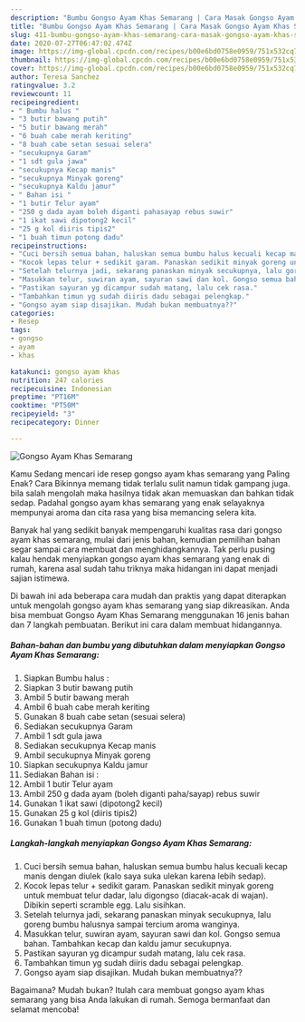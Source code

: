 ```yaml
---
description: "Bumbu Gongso Ayam Khas Semarang | Cara Masak Gongso Ayam Khas Semarang Yang Lezat Sekali"
title: "Bumbu Gongso Ayam Khas Semarang | Cara Masak Gongso Ayam Khas Semarang Yang Lezat Sekali"
slug: 411-bumbu-gongso-ayam-khas-semarang-cara-masak-gongso-ayam-khas-semarang-yang-lezat-sekali
date: 2020-07-27T06:47:02.474Z
image: https://img-global.cpcdn.com/recipes/b00e6bd0758e0959/751x532cq70/gongso-ayam-khas-semarang-foto-resep-utama.jpg
thumbnail: https://img-global.cpcdn.com/recipes/b00e6bd0758e0959/751x532cq70/gongso-ayam-khas-semarang-foto-resep-utama.jpg
cover: https://img-global.cpcdn.com/recipes/b00e6bd0758e0959/751x532cq70/gongso-ayam-khas-semarang-foto-resep-utama.jpg
author: Teresa Sanchez
ratingvalue: 3.2
reviewcount: 11
recipeingredient:
- " Bumbu halus "
- "3 butir bawang putih"
- "5 butir bawang merah"
- "6 buah cabe merah keriting"
- "8 buah cabe setan sesuai selera"
- "secukupnya Garam"
- "1 sdt gula jawa"
- "secukupnya Kecap manis"
- "secukupnya Minyak goreng"
- "secukupnya Kaldu jamur"
- " Bahan isi "
- "1 butir Telur ayam"
- "250 g dada ayam boleh diganti pahasayap rebus suwir"
- "1 ikat sawi dipotong2 kecil"
- "25 g kol diiris tipis2"
- "1 buah timun potong dadu"
recipeinstructions:
- "Cuci bersih semua bahan, haluskan semua bumbu halus kecuali kecap manis dengan diulek (kalo saya suka ulekan karena lebih sedap)."
- "Kocok lepas telur + sedikit garam. Panaskan sedikit minyak goreng untuk membuat telur dadar, lalu digongso (diacak-acak di wajan). Dibikin seperti scramble egg. Lalu sisihkan."
- "Setelah telurnya jadi, sekarang panaskan minyak secukupnya, lalu goreng bumbu halusnya sampai tercium aroma wanginya."
- "Masukkan telur, suwiran ayam, sayuran sawi dan kol. Gongso semua bahan. Tambahkan kecap dan kaldu jamur secukupnya."
- "Pastikan sayuran yg dicampur sudah matang, lalu cek rasa."
- "Tambahkan timun yg sudah diiris dadu sebagai pelengkap."
- "Gongso ayam siap disajikan. Mudah bukan membuatnya??"
categories:
- Resep
tags:
- gongso
- ayam
- khas

katakunci: gongso ayam khas 
nutrition: 247 calories
recipecuisine: Indonesian
preptime: "PT16M"
cooktime: "PT50M"
recipeyield: "3"
recipecategory: Dinner

---
```



![Gongso Ayam Khas Semarang](https://img-global.cpcdn.com/recipes/b00e6bd0758e0959/751x532cq70/gongso-ayam-khas-semarang-foto-resep-utama.jpg)

Kamu Sedang mencari ide resep gongso ayam khas semarang yang Paling Enak? Cara Bikinnya memang tidak terlalu sulit namun tidak gampang juga. bila salah mengolah maka hasilnya tidak akan memuaskan dan bahkan tidak sedap. Padahal gongso ayam khas semarang yang enak selayaknya mempunyai aroma dan cita rasa yang bisa memancing selera kita.



Banyak hal yang sedikit banyak mempengaruhi kualitas rasa dari gongso ayam khas semarang, mulai dari jenis bahan, kemudian pemilihan bahan segar sampai cara membuat dan menghidangkannya. Tak perlu pusing kalau hendak menyiapkan gongso ayam khas semarang yang enak di rumah, karena asal sudah tahu triknya maka hidangan ini dapat menjadi sajian istimewa.


Di bawah ini ada beberapa cara mudah dan praktis yang dapat diterapkan untuk mengolah gongso ayam khas semarang yang siap dikreasikan. Anda bisa membuat Gongso Ayam Khas Semarang menggunakan 16 jenis bahan dan 7 langkah pembuatan. Berikut ini cara dalam membuat hidangannya.

<!--inarticleads1-->

##### Bahan-bahan dan bumbu yang dibutuhkan dalam menyiapkan Gongso Ayam Khas Semarang:

1. Siapkan  Bumbu halus :
1. Siapkan 3 butir bawang putih
1. Ambil 5 butir bawang merah
1. Ambil 6 buah cabe merah keriting
1. Gunakan 8 buah cabe setan (sesuai selera)
1. Sediakan secukupnya Garam
1. Ambil 1 sdt gula jawa
1. Sediakan secukupnya Kecap manis
1. Ambil secukupnya Minyak goreng
1. Siapkan secukupnya Kaldu jamur
1. Sediakan  Bahan isi :
1. Ambil 1 butir Telur ayam
1. Ambil 250 g dada ayam (boleh diganti paha/sayap) rebus suwir
1. Gunakan 1 ikat sawi (dipotong2 kecil)
1. Gunakan 25 g kol (diiris tipis2)
1. Gunakan 1 buah timun (potong dadu)




<!--inarticleads2-->

##### Langkah-langkah menyiapkan Gongso Ayam Khas Semarang:

1. Cuci bersih semua bahan, haluskan semua bumbu halus kecuali kecap manis dengan diulek (kalo saya suka ulekan karena lebih sedap).
1. Kocok lepas telur + sedikit garam. Panaskan sedikit minyak goreng untuk membuat telur dadar, lalu digongso (diacak-acak di wajan). Dibikin seperti scramble egg. Lalu sisihkan.
1. Setelah telurnya jadi, sekarang panaskan minyak secukupnya, lalu goreng bumbu halusnya sampai tercium aroma wanginya.
1. Masukkan telur, suwiran ayam, sayuran sawi dan kol. Gongso semua bahan. Tambahkan kecap dan kaldu jamur secukupnya.
1. Pastikan sayuran yg dicampur sudah matang, lalu cek rasa.
1. Tambahkan timun yg sudah diiris dadu sebagai pelengkap.
1. Gongso ayam siap disajikan. Mudah bukan membuatnya??




Bagaimana? Mudah bukan? Itulah cara membuat gongso ayam khas semarang yang bisa Anda lakukan di rumah. Semoga bermanfaat dan selamat mencoba!
